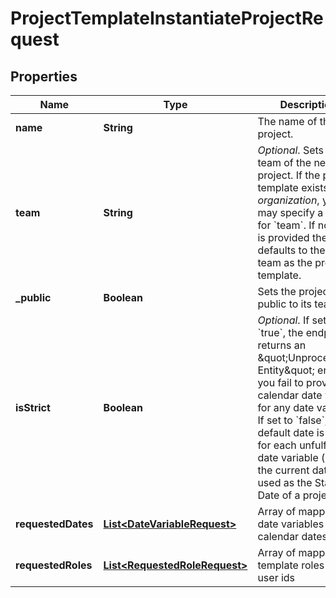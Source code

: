 

# ProjectTemplateInstantiateProjectRequest


## Properties

| Name | Type | Description | Notes |
|------------ | ------------- | ------------- | -------------|
|**name** | **String** | The name of the new project. |  |
|**team** | **String** | *Optional*. Sets the team of the new project. If the project template exists in an _organization_, you may specify a value for &#x60;team&#x60;. If no value is provided then it defaults to the same team as the project template. |  [optional] |
|**_public** | **Boolean** | Sets the project to public to its team. |  [optional] |
|**isStrict** | **Boolean** | *Optional*. If set to &#x60;true&#x60;, the endpoint returns an \&quot;Unprocessable Entity\&quot; error if you fail to provide a calendar date value for any date variable. If set to &#x60;false&#x60;, a default date is used for each unfulfilled date variable (e.g., the current date is used as the Start Date of a project). |  [optional] |
|**requestedDates** | [**List&lt;DateVariableRequest&gt;**](DateVariableRequest.md) | Array of mappings of date variables to calendar dates. |  [optional] |
|**requestedRoles** | [**List&lt;RequestedRoleRequest&gt;**](RequestedRoleRequest.md) | Array of mappings of template roles to user ids |  [optional] |



